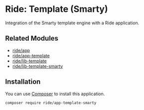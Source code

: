 # Ride: Template (Smarty)

Integration of the Smarty template engine with a Ride application.

## Related Modules 

- [ride/app](https://github.com/all-ride/ride-app)
- [ride/app-template](https://github.com/all-ride/ride-app-template)
- [ride/lib-template](https://github.com/all-ride/ride-lib-template)
- [ride/lib-template-smarty](https://github.com/all-ride/ride-lib-template-smarty)

## Installation

You can use [Composer](http://getcomposer.org) to install this application.

```
composer require ride/app-template-smarty
```
